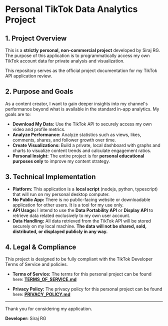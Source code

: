 # Personal TikTok Data Analytics Project

## 1. Project Overview

This is a **strictly personal, non-commercial project** developed by Siraj RG. The purpose of this application is to programmatically access my own TikTok account data for private analysis and visualization.

This repository serves as the official project documentation for my TikTok API application review.

## 2. Purpose and Goals

As a content creator, I want to gain deeper insights into my channel's performance beyond what is available in the standard in-app analytics. My goals are to:

*   **Download My Data:** Use the TikTok API to securely access my own video and profile metrics.
*   **Analyze Performance:** Analyze statistics such as views, likes, comments, shares, and follower growth over time.
*   **Create Visualizations:** Build a private, local dashboard with graphs and charts to visualize content trends and calculate engagement ratios.
*   **Personal Insight:** The entire project is for **personal educational purposes only** to improve my content strategy.

## 3. Technical Implementation

*   **Platform:** This application is a **local script** (nodejs, python, typescript) that will run on my personal desktop computer.
*   **No Public App:** There is no public-facing website or downloadable application for other users. It is a tool for my use only.
*   **API Usage:** I intend to use the **Data Portability API** or **Display API** to retrieve data related exclusively to my own user account.
*   **Data Handling:** All data retrieved from the TikTok API will be stored securely on my local machine. **The data will not be shared, sold, distributed, or displayed publicly in any way.**

## 4. Legal & Compliance

This project is designed to be fully compliant with the TikTok Developer Terms of Service and policies.

*   **Terms of Service:** The terms for this personal project can be found here:
    [**TERMS_OF_SERVICE.md**](./TERMS_OF_SERVICE.md)

*   **Privacy Policy:** The privacy policy for this personal project can be found here:
    [**PRIVACY_POLICY.md**](./PRIVACY_POLICY.md)

---
Thank you for considering my application.

**Developer:** Siraj RG